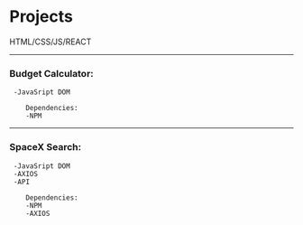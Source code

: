 # Projects
HTML/CSS/JS/REACT

--------------------------------
###   Budget Calculator:
     -JavaSript DOM
    
        Dependencies:
        -NPM
    
-------------------------------- 
###  SpaceX Search:
     -JavaSript DOM
     -AXIOS
     -API

        Dependencies:
        -NPM
        -AXIOS
